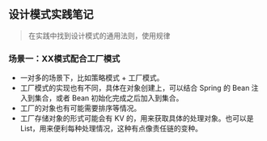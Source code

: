 ## 设计模式实践笔记
> 在实践中找到设计模式的通用法则，使用规律

### 场景一：XX模式配合工厂模式
- 一对多的场景下，比如策略模式 + 工厂模式。
- 工厂模式的实现也有不同，具体在对象创建上，可以结合 Spring 的 Bean 注入到集合，或者 Bean 初始化完成之后加入到集合。
- 工厂的对象也有可能需要排序等情况。
- 工厂存储对象的形式可能会有 KV 的，用来获取具体的处理对象。也可以是 List，用来便利每种处理情况，这种有点像责任链的变种。
